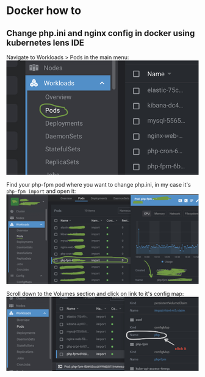 # Docker how to

## Change php.ini and nginx config in docker using kubernetes lens IDE

Navigate to Workloads > Pods in the main menu: 
![pic1](images/pic1.jpg)

Find your php-fpm pod where you want to change php.ini, in my case it's `php-fpm import` and open it:
![pic2](images/pic2.jpg)

Scroll down to the Volumes section and click on link to it's config map:
![pic3](images/pic3.jpg)

